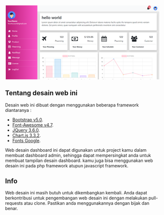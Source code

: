 <p align="center">
<img src="https://github.com/SafnaPrasetiono/Dashboard-Part1/blob/main/images/wallpaper.png" width="500">
</p>

## Tentang desain web ini

Desain web ini dibuat dengan menggunakan beberapa framework diantaranya :

- [Bootstrap v5.0](https://getbootstrap.com/).
- [Font-Awesome v4.7](https://fontawesome.com/v4.7/).
- [JQuery 3.6.0](https://jquery.com/).
- [Chart.js 3.3.2](https://www.chartjs.org/).
- [Fonts Google](https://fonts.google.com/).

Web desain dashboard ini dapat digunakan untuk project kamu dalam membuat dashboard admin, sehingga dapat mempersingkat anda untuk membuat tampilan desain dashboard. kamu juga bisa menggunakan web desain ini pada php framework atupun javascript framework. 


## Info

Web desain ini masih butuh untuk dikembangkan kembali. Anda dapat berkontribusi untuk pengembangan web desain ini dengan melakukan pull-requests atau clone. Pastikan anda menggunakannya dengan bijak dan benar.